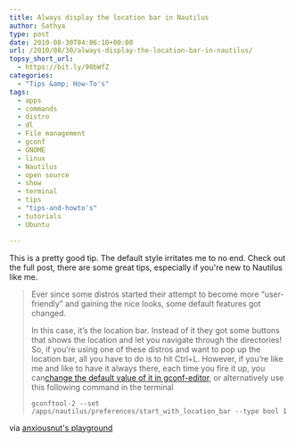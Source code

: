 ```yaml
---
title: Always display the location bar in Nautilus
author: Sathya
type: post
date: 2010-08-30T04:06:10+00:00
url: /2010/08/30/always-display-the-location-bar-in-nautilus/
topsy_short_url:
  - https://bit.ly/90bWfZ
categories:
  - "Tips &amp; How-To's"
tags:
  - apps
  - commands
  - distro
  - dl
  - File management
  - gconf
  - GNOME
  - linux
  - Nautilus
  - open source
  - show
  - terminal
  - tips
  - "tips-and-howto's"
  - tutorials
  - Ubuntu

---
```

This is a pretty good tip. The default style irritates me to no end. Check out the full post, there are some great tips, especially if you're new to Nautilus like me.

> Ever since some distros started their attempt to become more “user-friendly” and gaining the nice looks, some default features got changed.
> 
> In this case, it’s the location bar. Instead of it they got some buttons that shows the location and let you navigate through the directories! So, if you’re using one of these distros and want to pop up the location bar, all you have to do is to hit Ctrl+L. However, if you’re like me and like to have it always there, each time you fire it up, you can[change the default value of it in gconf-editor][1], or alternatively use this following command in the terminal
> 
> `gconftool-2 --set /apps/nautilus/preferences/start_with_location_bar --type bool 1`

via [anxiousnut's playground][2]

 [1]: https://zappedpoint.wordpress.com/2010/05/14/change-the-default-view-in-nautilus
 [2]: https://anxiousnut.wordpress.com/2010/08/28/nautilus-unpopular-flabbergasting-snippets/
